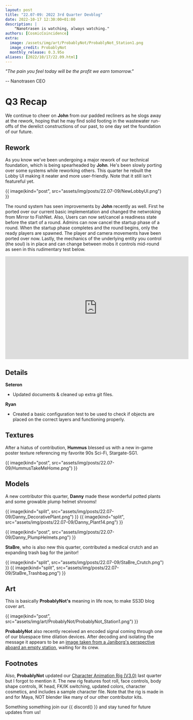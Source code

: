 ```yaml
---
layout: post
title: "22.07-09: 2022 3rd Quarter Devblog"
date: 2022-10-17 12:30:00+01:00
description: |
    "Nanotrasen is watching, always watching."
authors: [CosmicCoincidence]
extra:
  image: /assets/img/art/ProbablyNot/ProbablyNot_Station1.png
  image_credit: ProbablyNot
  monthly_release: 0.3.95o
aliases: [2022/10/17/22.09.html]
---
```


*"The pain you feel today will be the profit we earn tomorrow."*

-- Nanotrasen CEO

# Q3 Recap

We continue to cheer on **John** from our padded recliners as he slogs away at the rework, hoping that he may find solid footing in the wastewater run-offs of the derelict constructions of our past, to one day set the foundation of our future.

## Rework

As you know we've been undergoing a major rework of our technical foundation, which is being spearheaded by **John**. He's been slowly porting over some systems while reworking others. This quarter he rebuilt the Lobby UI making it neater and more user-friendly. Note that it still isn't featureful yet.

{{ image(kind="post", src="assets/img/posts/22.07-09/NewLobbyUI.png") }}

The round system has seen improvements by **John** recently as well. First he ported over our current basic implementation and changed the netwroking from Mirror to FishNet. Also, Users can now set/cancel a readiness state before the start of a round. Admins can now cancel the startup phase of a round. When the startup phase completes and the round begins, only the ready players are spawned. The player and camera movements have been ported over now. Lastly, the mechanics of the underlying entity you control (the soul) is in place and can change between mobs it controls mid-round as seen in this rudimentary test below. 

<iframe class="video" width="580px" height="325px" src="https://www.youtube-nocookie.com/embed/jMqsR7673yg" frameborder="0" allow="accelerometer; autoplay; encrypted-media; gyroscope; picture-in-picture" allowfullscreen></iframe>

## Details

**Seteron**
- Updated documents & cleaned up extra git files.

**Ryan**
- Created a basic configuration test to be used to check if objects are placed on the correct layers and functioning properly.

## Textures

After a hiatus of contribution, **Hummus** blessed us with a new in-game poster texture referencing my favorite 90s Sci-Fi, Stargate-SG1.

{{ image(kind="post", src="assets/img/posts/22.07-09/HummusTakeMeHome.png") }}

## Models

A new contributor this quarter, **Danny** made these wonderful potted plants and some growable plump helmet shrooms!

<div class='horizontal-2' markdown='1'>
  {{ image(kind="split", src="assets/img/posts/22.07-09/Danny_DecorativePlant.png") }}
  {{ image(kind="split", src="assets/img/posts/22.07-09/Danny_Plant14.png") }}
</div>

{{ image(kind="post", src="assets/img/posts/22.07-09/Danny_PlumpHelmets.png") }}

**StaBre**, who is also new this quarter, contributed a medical crutch and an expanding trash bag for the janitor!

<div class='horizontal-2' markdown='1'>
  {{ image(kind="split", src="assets/img/posts/22.07-09/StaBre_Crutch.png") }}
  {{ image(kind="split", src="assets/img/posts/22.07-09/StaBre_Trashbag.png") }}
</div>

## Art

This is basically **ProbablyNot's** meaning in life now, to make SS3D blog cover art.

{{ image(kind="post", src="assets/img/art/ProbablyNot/ProbablyNot_Station1.png") }}

**ProbablyNot** also recently received an encoded signal coming through one of our bluespace time dilation devices. After decoding and isolating the message it appears to be an [image taken from a Janiborg's perspective aboard an empty station](/assets/img/art/ProbablyNot/Janiborg1stPerson.jpg), waiting for its crew.

## Footnotes

Also, **ProbablyNot** updated our [Character Animation Rig (V3.0)](https://drive.google.com/drive/u/0/folders/1gAqPkdEb6VeVT-oSx_rtvCh1x4EB0d4i) last quarter but I forgot to mention it. The new rig features foot roll, face controls, body shape controls, IK head, FK/IK switching, updated colors, character cosmetics, and includes a sample character file. Note that the rig is made in and for Maya, NOT blender like many of our other contributor kits.

Something something join our {{ discord() }} and stay tuned for future updates from us!
